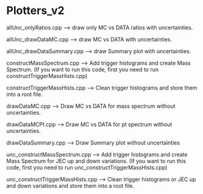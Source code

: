 # Plotters_v2


allUnc_onlyRatios.cpp —> draw only MC vs DATA ratios with uncertainties.

allUnc_drawDataMC.cpp —> draw MC vs DATA with uncertainties.

allUnc_drawDataSummary.cpp —> draw Summary plot with uncertainties.

constructMassSpectrum.cpp —> Add trigger histograms and create Mass Spectrum. (If you want to run this code, first you need to run constructTriggerMassHists.cpp)

constructTriggerMassHists.cpp —> Clean trigger histograms and store them into a root file.

drawDataMC.cpp —> Draw MC vs DATA for mass spectrum without uncertainties.

drawDataMCPt.cpp —> Draw MC vs DATA for pt spectrum without uncertainties.

drawDataSummary.cpp —> Draw Summary plot without uncertainties

unc_constructMassSpectrum.cpp —> Add trigger histograms and create Mass Spectrum for JEC up and down variations. (If you want to run this code, first you need to run unc_constructTriggerMassHists.cpp)

unc_constructTriggerMassHists.cpp —> Clean trigger histograms or JEC up and down variations and store them into a root file.

